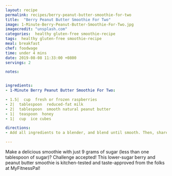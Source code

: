 ```yaml
---
layout: recipe
permalink: recipes/berry-peanut-butter-smoothie-for-two
title:  "Berry Peanut Butter Smoothie For Two"
image: 1-Minute-Berry-Peanut-Butter-Smoothie-For-Two.jpg
imagecredit: "unsplash.com"
categories:  healthy gluten-free smoothie-recipe
tags:  healthy gluten-free smoothie-recipe
meal: breakfast
chef: foodwage
time: under 4 mins
date: 2019-08-08 11:33:00 +0800
servings: 2

notes:


ingredients:
- 1-Minute Berry Peanut Butter Smoothie For Two:

- 1.5|  cup  fresh or frozen raspberries
- 2|  tablespoon  reduced-fat milk
- 2|  tablespoon  smooth natural peanut butter
- 1|  teaspoon  honey
- 1|  cup  ice cubes

directions:
- Add all ingredients to a blender, and blend until smooth. Then, share it with a buddy and enjoy!

---
```


Make a delicious smoothie with just 9 grams of sugar (less than one tablespoon of sugar)? Challenge accepted! This lower-sugar berry and peanut butter smoothie is kitchen-tested and taste-approved from the folks at MyFitnessPal!